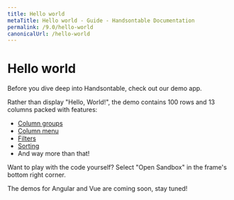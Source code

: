 ```yaml
---
title: Hello world
metaTitle: Hello world - Guide - Handsontable Documentation
permalink: /9.0/hello-world
canonicalUrl: /hello-world
---
```


# Hello world

Before you dive deep into Handsontable, check out our demo app.

Rather than display "Hello, World!", the demo contains 100 rows and 13 columns packed with features:

- [Column groups](@/guides/columns/column-groups.md)
- [Column menu](@/guides/columns/column-menu.md)
- [Filters](@/guides/columns/column-filter.md)
- [Sorting](@/guides/rows/row-sorting.md)
- And way more than that!

Want to play with the code yourself? Select "Open Sandbox" in the frame's bottom right corner.

The demos for Angular and Vue are coming soon, stay tuned!

<HelloWorld></HelloWorld>
